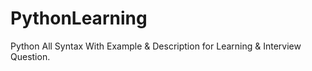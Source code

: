 # PythonLearning
Python All Syntax With Example &amp; Description for Learning &amp; Interview Question.
